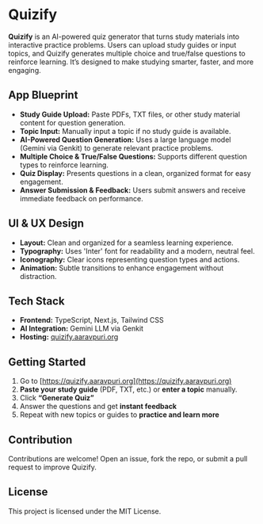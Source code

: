 # Quizify

**Quizify** is an AI-powered quiz generator that turns study materials into interactive practice problems. Users can upload study guides or input topics, and Quizify generates multiple choice and true/false questions to reinforce learning. It’s designed to make studying smarter, faster, and more engaging.

## App Blueprint

* **Study Guide Upload:** Paste PDFs, TXT files, or other study material content for question generation.
* **Topic Input:** Manually input a topic if no study guide is available.
* **AI-Powered Question Generation:** Uses a large language model (Gemini via Genkit) to generate relevant practice problems.
* **Multiple Choice & True/False Questions:** Supports different question types to reinforce learning.
* **Quiz Display:** Presents questions in a clean, organized format for easy engagement.
* **Answer Submission & Feedback:** Users submit answers and receive immediate feedback on performance.

## UI & UX Design

* **Layout:** Clean and organized for a seamless learning experience.
* **Typography:** Uses 'Inter' font for readability and a modern, neutral feel.
* **Iconography:** Clear icons representing question types and actions.
* **Animation:** Subtle transitions to enhance engagement without distraction.

## Tech Stack

* **Frontend:** TypeScript, Next.js, Tailwind CSS
* **AI Integration:** Gemini LLM via Genkit
* **Hosting:** [quizify.aaravpuri.org](https://quizify.aaravpuri.org)

## Getting Started

1. Go to [https://quizify.aaravpuri.org](https://quizify.aaravpuri.org) 
2. **Paste your study guide** (PDF, TXT, etc.) or **enter a topic** manually.
3. Click **“Generate Quiz”** 
4. Answer the questions and get **instant feedback** 
5. Repeat with new topics or guides to **practice and learn more** 

## Contribution

Contributions are welcome! Open an issue, fork the repo, or submit a pull request to improve Quizify.

## License

This project is licensed under the MIT License.
